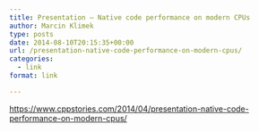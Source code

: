 ```yaml
---
title: Presentation – Native code performance on modern CPUs
author: Marcin Klimek
type: posts
date: 2014-08-10T20:15:35+00:00
url: /presentation-native-code-performance-on-modern-cpus/
categories:
  - link
format: link

---
```

<div dir="ltr">
  <a href="https://www.cppstories.com/2014/04/presentation-native-code-performance-on-modern-cpus/">https://www.cppstories.com/2014/04/presentation-native-code-performance-on-modern-cpus/</a><br clear="all" /></p> 
  
  <div>
  </div>
</div>

&nbsp;